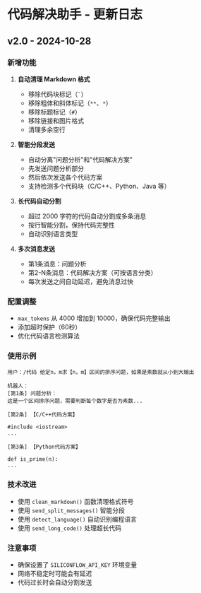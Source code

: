 # 代码解决助手 - 更新日志

## v2.0 - 2024-10-28

### 新增功能

1. **自动清理 Markdown 格式**
   - 移除代码块标记（`` ` ``）
   - 移除粗体和斜体标记（`**`、`*`）
   - 移除标题标记（`#`）
   - 移除链接和图片格式
   - 清理多余空行

2. **智能分段发送**
   - 自动分离"问题分析"和"代码解决方案"
   - 先发送问题分析部分
   - 然后依次发送各个代码方案
   - 支持检测多个代码块（C/C++、Python、Java 等）

3. **长代码自动分割**
   - 超过 2000 字符的代码自动分割成多条消息
   - 按行智能分割，保持代码完整性
   - 自动识别语言类型

4. **多次消息发送**
   - 第1条消息：问题分析
   - 第2-N条消息：代码解决方案（可按语言分类）
   - 每次发送之间自动延迟，避免消息过快

### 配置调整

- `max_tokens` 从 4000 增加到 10000，确保代码完整输出
- 添加超时保护（60秒）
- 优化代码语言检测算法

### 使用示例

```
用户：/代码 给定n，m求【n，m】区间的排序问题，如果是素数就从小到大输出

机器人：
[第1条] 问题分析：
这是一个区间排序问题，需要判断每个数字是否为素数...

[第2条] 【C/C++代码方案】

#include <iostream>
...

[第3条] 【Python代码方案】

def is_prime(n):
...
```

### 技术改进

- 使用 `clean_markdown()` 函数清理格式符号
- 使用 `send_split_messages()` 智能分段
- 使用 `detect_language()` 自动识别编程语言
- 使用 `send_long_code()` 处理超长代码

### 注意事项

- 确保设置了 `SILICONFLOW_API_KEY` 环境变量
- 网络不稳定时可能会有延迟
- 代码过长时会自动分割发送
